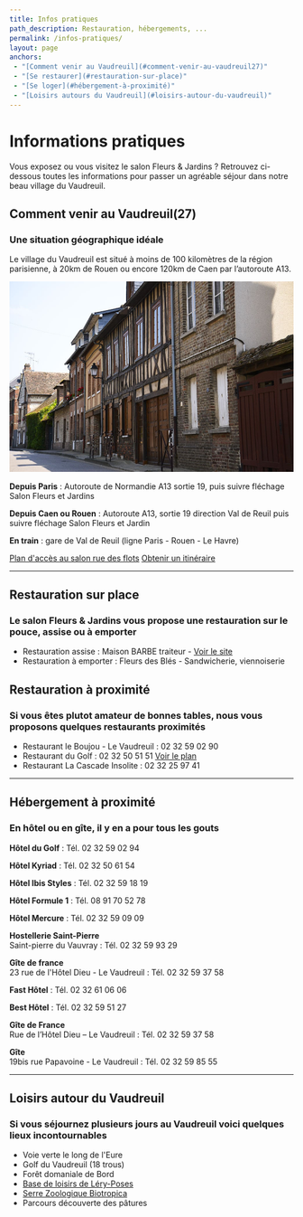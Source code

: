 ```yaml
---
title: Infos pratiques
path_description: Restauration, hébergements, ...
permalink: /infos-pratiques/
layout: page
anchors: 
 - "[Comment venir au Vaudreuil](#comment-venir-au-vaudreuil27)"
 - "[Se restaurer](#restauration-sur-place)"
 - "[Se loger](#hébergement-à-proximité)"
 - "[Loisirs autours du Vaudreuil](#loisirs-autour-du-vaudreuil)"
---
```


# Informations pratiques

Vous exposez ou vous visitez le salon Fleurs & Jardins ? Retrouvez ci-dessous toutes les informations pour passer un agréable séjour dans notre beau village du Vaudreuil.

## Comment venir au Vaudreuil(27)
### Une situation géographique idéale

Le village du Vaudreuil est situé à moins de 100 kilomètres de la région parisienne, à 20km de Rouen ou encore 120km de Caen par l’autoroute A13.

![Village Le Vaudreuil](/assets/medias/notre-village.jpg)

**Depuis Paris** : Autoroute de Normandie A13 sortie 19, puis suivre fléchage Salon Fleurs et Jardins

**Depuis Caen ou Rouen** : Autoroute A13, sortie 19 direction Val de Reuil puis suivre fléchage Salon Fleurs et Jardin

**En train** : gare de Val de Reuil (ligne Paris - Rouen - Le Havre)

<a class="button dark" href="https://drive.google.com/open?id=1lCHaxuIUMqc4R2-BXxu6MCGdJ5cntAgn&usp=sharing" target="_blank">Plan d'accès au salon rue des flots</a>
<a class="button" href="https://www.google.com/maps/dir//49.2515319,1.2030243/@49.2516254,1.1858493,14z" target="_blank">Obtenir un itinéraire</a>

---

## Restauration sur place
### Le salon Fleurs & Jardins vous propose une restauration sur le pouce, assise ou à emporter

- Restauration assise : Maison BARBE traiteur - [Voir le site](http://www.maisonbarbe.com/)
- Restauration à emporter : Fleurs des Blés - Sandwicherie, viennoiserie


## Restauration à proximité
### Si vous êtes plutot amateur de bonnes tables, nous vous proposons quelques restaurants proximités

- Restaurant le Boujou - Le Vaudreuil : 02 32 59 02 90
- Restaurant du Golf : 02 32 50 51 51 [Voir le plan](https://www.google.fr/maps/place/Restaurant+du+Golf+du+Vaudreuil/@49.2599562,1.2204614,17z/data=!3m1!4b1!4m5!3m4!1s0x47e125f39882ce57:0xd7b570c814e287f1!8m2!3d49.2599562!4d1.2226501)
- Restaurant La Cascade Insolite : 02 32 25 97 41

---

## Hébergement à proximité
### En hôtel ou en gîte, il y en a pour tous les gouts

**Hôtel du Golf** : Tél. 02 32 59 02 94

**Hôtel Kyriad** : Tél. 02 32 50 61 54

**Hôtel Ibis Styles** : Tél. 02 32 59 18 19

**Hôtel Formule 1** : Tél. 08 91 70 52 78

**Hôtel Mercure** : Tél. 02 32 59 09 09

**Hostellerie Saint-Pierre**   
Saint-pierre du Vauvray : Tél. 02 32 59 93 29

**Gîte de france**  
23 rue de l'Hôtel Dieu - Le Vaudreuil : Tél. 02 32 59 37 58

**Fast Hôtel** : Tél. 02 32 61 06 06

**Best Hôtel** : Tél. 02 32 59 51 27

**Gîte de France**  
Rue de l’Hôtel Dieu – Le Vaudreuil : Tél. 02 32 59 37 58

**Gîte**  
19bis rue Papavoine - Le Vaudreuil : Tél. 02 32 59 85 55

---

## Loisirs autour du Vaudreuil
### Si vous séjournez plusieurs jours au Vaudreuil voici quelques lieux incontournables
- Voie verte le long de l'Eure
- Golf du Vaudreuil (18 trous)
- Forêt domaniale de Bord
- [Base de loisirs de Léry-Poses](http://www.lery-poses.fr/)
- [Serre Zoologique Biotropica](http://www.biotropica.fr/)
- Parcours découverte des pâtures
